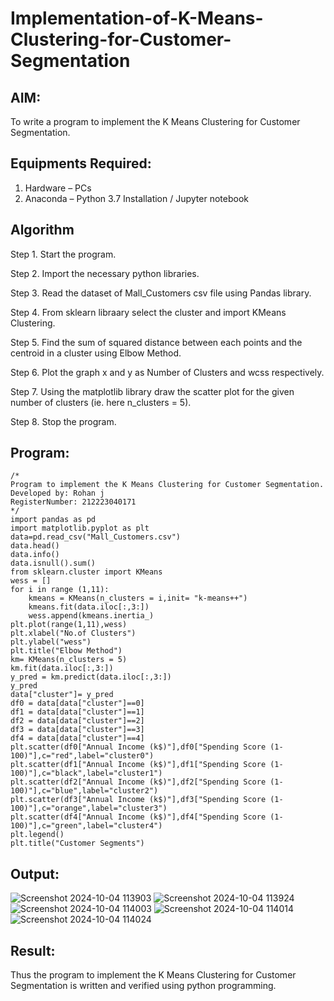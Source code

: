 # Implementation-of-K-Means-Clustering-for-Customer-Segmentation

## AIM:
To write a program to implement the K Means Clustering for Customer Segmentation.

## Equipments Required:
1. Hardware – PCs
2. Anaconda – Python 3.7 Installation / Jupyter notebook

## Algorithm
Step 1. Start the program.

Step 2. Import the necessary python libraries.

Step 3. Read the dataset of Mall_Customers csv file using Pandas library.

Step 4. From sklearn libraary select the cluster and import KMeans Clustering.

Step 5. Find the sum of squared distance between each points and the centroid in a cluster using Elbow Method.

Step 6. Plot the graph x and y as Number of Clusters and wcss respectively.

Step 7. Using the matplotlib library draw the scatter plot for the given number of clusters (ie. here n_clusters = 5).

Step 8. Stop the program.



## Program:
```
/*
Program to implement the K Means Clustering for Customer Segmentation.
Developed by: Rohan j 
RegisterNumber: 212223040171
*/
import pandas as pd
import matplotlib.pyplot as plt
data=pd.read_csv("Mall_Customers.csv")
data.head()
data.info()
data.isnull().sum()
from sklearn.cluster import KMeans
wess = []
for i in range (1,11):
    kmeans = KMeans(n_clusters = i,init= "k-means++")
    kmeans.fit(data.iloc[:,3:])
    wess.append(kmeans.inertia_)
plt.plot(range(1,11),wess)
plt.xlabel("No.of Clusters")
plt.ylabel("wess")
plt.title("Elbow Method")
km= KMeans(n_clusters = 5)
km.fit(data.iloc[:,3:])
y_pred = km.predict(data.iloc[:,3:])
y_pred
data["cluster"]= y_pred
df0 = data[data["cluster"]==0]
df1 = data[data["cluster"]==1]
df2 = data[data["cluster"]==2]
df3 = data[data["cluster"]==3]
df4 = data[data["cluster"]==4]
plt.scatter(df0["Annual Income (k$)"],df0["Spending Score (1-100)"],c="red",label="cluster0")
plt.scatter(df1["Annual Income (k$)"],df1["Spending Score (1-100)"],c="black",label="cluster1")
plt.scatter(df2["Annual Income (k$)"],df2["Spending Score (1-100)"],c="blue",label="cluster2")
plt.scatter(df3["Annual Income (k$)"],df3["Spending Score (1-100)"],c="orange",label="cluster3")
plt.scatter(df4["Annual Income (k$)"],df4["Spending Score (1-100)"],c="green",label="cluster4")
plt.legend()
plt.title("Customer Segments")
```

## Output:
![Screenshot 2024-10-04 113903](https://github.com/user-attachments/assets/b898f2e2-13d8-4299-9407-190f973f89ac)
![Screenshot 2024-10-04 113924](https://github.com/user-attachments/assets/093ab659-7513-49d5-b31a-6306eb23e116)
![Screenshot 2024-10-04 114003](https://github.com/user-attachments/assets/6297d1bc-df73-4a25-a90b-c4a4eb9a757b)
![Screenshot 2024-10-04 114014](https://github.com/user-attachments/assets/98624174-ebb2-41d7-845c-d563d40a4561)
![Screenshot 2024-10-04 114024](https://github.com/user-attachments/assets/c89100e0-37e5-45d2-b50e-232f3ce57efa)










## Result:
Thus the program to implement the K Means Clustering for Customer Segmentation is written and verified using python programming.

